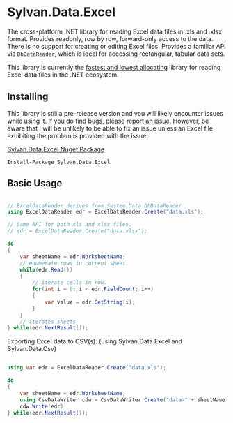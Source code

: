 # Sylvan.Data.Excel

The cross-platform .NET library for reading Excel data files in .xls and .xlsx format.
Provides readonly, row by row, forward-only access to the data.
There is no support for creating or editing Excel files.
Provides a familiar API via `DbDataReader`, which is ideal for accessing rectangular, tabular data sets.

This library is currently the [fastest and lowest allocating](https://github.com/MarkPflug/Benchmarks/blob/main/docs/ExcelBenchmarks.md) library for reading Excel data files in the .NET ecosystem.

## Installing

This library is still a pre-release version and you will likely encounter issues while using it.
If you do find bugs, please report an issue. However, be aware that I will be unlikely to be able 
to fix an issue unless an Excel file exhibiting the problem is provided with the issue.

[Sylvan.Data.Excel Nuget Package](https://www.nuget.org/packages/Sylvan.Data.Excel/)

`Install-Package Sylvan.Data.Excel`

## Basic Usage
```C#

// ExcelDataReader derives from System.Data.DbDataReader
using ExcelDataReader edr = ExcelDataReader.Create("data.xls");

// Same API for both xls and xlsx files.
// edr = ExcelDataReader.Create("data.xlsx");

do 
{
	var sheetName = edr.WorksheetName;
	// enumerate rows in current sheet.
	while(edr.Read())
	{
		// iterate cells in row.
		for(int i = 0; i < edr.FieldCount; i++)
		{
			var value = edr.GetString(i);
		}
	}
	// iterates sheets
} while(edr.NextResult());

```

Exporting Excel data to CSV(s): (using Sylvan.Data.Excel and Sylvan.Data.Csv)
```C#

using var edr = ExcelDataReader.Create("data.xls");

do 
{
	var sheetName = edr.WorksheetName;
	using CsvDataWriter cdw = CsvDataWriter.Create("data-" + sheetName + ".csv")
	cdw.Write(edr);
} while(edr.NextResult());

```

